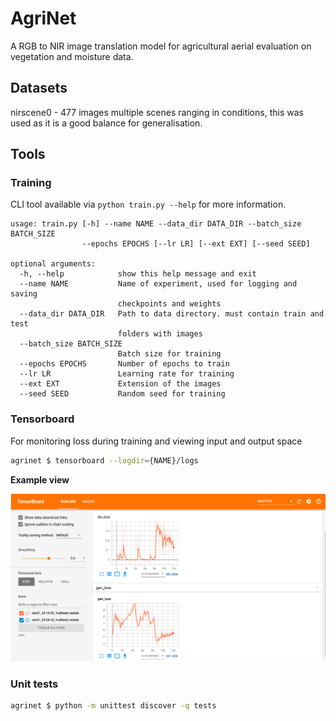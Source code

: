 # AgriNet

A RGB to NIR image translation model for agricultural aerial evaluation on vegetation and moisture data.

## Datasets

nirscene0 - 477 images
multiple scenes ranging in conditions, this was used as it is a good balance for generalisation.

## Tools

### Training

CLI tool available via `python train.py --help` for more information.

```man
usage: train.py [-h] --name NAME --data_dir DATA_DIR --batch_size BATCH_SIZE
                --epochs EPOCHS [--lr LR] [--ext EXT] [--seed SEED]

optional arguments:
  -h, --help            show this help message and exit
  --name NAME           Name of experiment, used for logging and saving
                        checkpoints and weights
  --data_dir DATA_DIR   Path to data directory. must contain train and test
                        folders with images
  --batch_size BATCH_SIZE
                        Batch size for training
  --epochs EPOCHS       Number of epochs to train
  --lr LR               Learning rate for training
  --ext EXT             Extension of the images
  --seed SEED           Random seed for training
```

### Tensorboard

For monitoring loss during training and viewing input and output space

```bash
agrinet $ tensorboard --logdir={NAME}/logs
```

**Example view**

![TB example view](../assets/image.png)

### Unit tests
  
  ```bash
  agrinet $ python -m unittest discover -q tests
  ```
